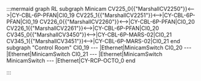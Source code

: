:::mermaid
graph RL
subgraph Minicam
CV225_0{{"MarshallCV2250"}}<-->|CY-CBL-6P-PFAN|CI0_19
CV225_1{{"MarshallCV2251"}}<-->|CY-CBL-6P-PFAN|CI0_19
CV226_0{{"MarshallCV2260"}}<-->|CY-CBL-6P-PFAN|CI0_20
CV226_1{{"MarshallCV2261"}}<-->|CY-CBL-6P-PFAN|CI0_20
CV345_0{{"MarshallCV3450"}}<-->|CY-CBL-6P-MARS-02|CI0_21
CV345_1{{"MarshallCV3451"}}<-->|CY-CBL-6P-MARS-02|CI0_21
end
subgraph "Control Room" 
CI0_19 --- |Ethernet|MinicamSwitch
CI0_20 --- |Ethernet|MinicamSwitch
CI0_21 --- |Ethernet|MinicamSwitch
MinicamSwitch --- |Ethernet|CY-RCP-OCTO_0
end

:::
